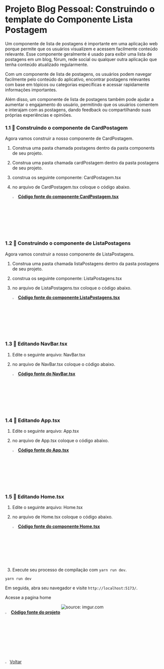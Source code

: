 ﻿<h1>Projeto Blog Pessoal: Construindo o template do Componente Lista Postagem</h1>

Um componente de lista de postagens é importante em uma aplicação web porque permite que os usuários visualizem e acessem facilmente conteúdo relevante. Esse componente geralmente é usado para exibir uma lista de postagens em um blog, fórum, rede social ou qualquer outra aplicação que tenha conteúdo atualizado regularmente.

Com um componente de lista de postagens, os usuários podem navegar facilmente pelo conteúdo do aplicativo, encontrar postagens relevantes com base em tópicos ou categorias específicas e acessar rapidamente informações importantes.

Além disso, um componente de lista de postagens também pode ajudar a aumentar o engajamento do usuário, permitindo que os usuários comentem e interajam com as postagens, dando feedback ou compartilhando suas próprias experiências e opiniões.

<h3>1.1 👣 Construindo o componente de CardPostagem  </h3>

Agora vamos construir a nosso componente de CardPostagem.

1. Construa uma pasta chamada postagens dentro da pasta components de seu projeto.

2. Construa uma pasta chamada cardPostagem dentro da pasta postagens de seu projeto.

3. construa os seguinte componente: CardPostagem.tsx

4. no arquivo de CardPostagem.tsx coloque o código abaixo.

   <div align="left"><img src="https://i.imgur.com/JACNZiR.png" title="source: imgur.com" width="3%"/> <a href="https://github.com/LucasCapSilva/blog-pessoal-react-2023/blob/card-postagens-template/src/components/postagens/cardPostagem/CardPostagem.tsx" target="_blank"><b>Código fonte do componente CardPostagem.tsx</b></a> 

<h3>1.2 👣 Construindo o componente de ListaPostagens </h3>

Agora vamos construir a nosso componente de ListaPostagens.

1. Construa uma pasta chamada listaPostagens dentro da pasta postagens de seu projeto.

2. construa os seguinte componente: ListaPostagens.tsx

3. no arquivo de ListaPostagens.tsx coloque o código abaixo.

   <div align="left"><img src="https://i.imgur.com/JACNZiR.png" title="source: imgur.com" width="3%"/> <a href="https://github.com/LucasCapSilva/blog-pessoal-react-2023/blob/card-postagens-template/src/components/postagens/listaPostagens/ListaPostagens.tsx" target="_blank"><b>Código fonte do componente ListaPostagens.tsx</b></a> 

<h3>1.3 👣 Editando NavBar.tsx </h3>

1. Edite o seguinte arquivo: NavBar.tsx

1. no arquivo de NavBar.tsx coloque o código abaixo.

   <div align="left"><img src="https://i.imgur.com/JACNZiR.png" title="source: imgur.com" width="3%"/> <a href="https://github.com/LucasCapSilva/blog-pessoal-react-2023/blob/card-postagens-template/src/components/navbar/Navbar.tsx" target="_blank"><b>Código fonte do NavBar.tsx</b></a> 

<h3>1.4 👣 Editando App.tsx </h3>

1. Edite o seguinte arquivo: App.tsx

1. no arquivo de App.tsx coloque o código abaixo.

   <div align="left"><img src="https://i.imgur.com/JACNZiR.png" title="source: imgur.com" width="3%"/> <a href="https://github.com/LucasCapSilva/blog-pessoal-react-2023/blob/card-postagens-template/src/App.tsx" target="_blank"><b>Código fonte do App.tsx</b></a> 

<h3>1.5 👣 Editando Home.tsx </h3>

1. Edite o seguinte arquivo: Home.tsx

2. no arquivo de Home.tsx coloque o código abaixo.

   <div align="left"><img src="https://i.imgur.com/JACNZiR.png" title="source: imgur.com" width="3%"/> <a href="https://github.com/LucasCapSilva/blog-pessoal-react-2023/blob/card-postagens-template/src/pages/home/Home.tsx" target="_blank"><b>Código fonte do componente Home.tsx</b></a> 

1. Execute seu processo de compilação com `yarn run dev`.

```
yarn run dev
```

Em seguida, abra seu navegador e visite `http://localhost:5173/`. 

Acesse a pagina home

<div align="center"><img src="https://i.imgur.com/Q0PqVIJ.png" title="source: imgur.com" /></div>

<div align="left"><img src="https://i.imgur.com/JACNZiR.png" title="source: imgur.com" width="3%"/> <a href="https://github.com/LucasCapSilva/blog-pessoal-react-2023/tree/card-postagens-template" target="_blank"><b>Código fonte do projeto</b></a></div>

 <br />

<br />

<div align="left"><a href="README.md"><img src="https://i.imgur.com/XMgF3gl.png" title="source: imgur.com" width="3%"/>Voltar</a></div>

